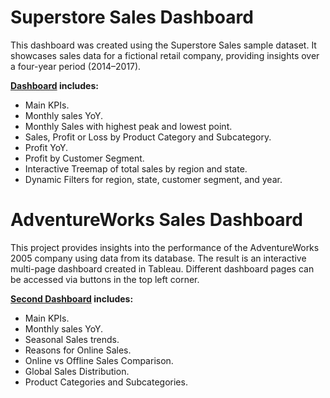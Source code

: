 # Superstore Sales Dashboard

This dashboard was created using the Superstore Sales sample dataset. It showcases sales data for a fictional retail company, providing insights over a four-year period (2014–2017).

**[Dashboard](https://public.tableau.com/views/Superstoredashboard_17332525003460/SuperstoreDashboard?:language=en-US&:sid=&:redirect=auth&:display_count=n&:origin=viz_share_link) includes:**
- Main KPIs.
- Monthly sales YoY.
- Monthly Sales with highest peak and lowest point.
- Sales, Profit or Loss by Product Category and Subcategory.
- Profit YoY.
- Profit by Customer Segment.
- Interactive Treemap of total sales by region and state.
- Dynamic Filters for region, state, customer segment, and year.

# AdventureWorks Sales Dashboard

This project provides insights into the performance of the AdventureWorks 2005 company using data from its database. The result is an interactive multi-page dashboard created in Tableau. Different dashboard pages can be accessed via buttons in the top left corner.

**[Second Dashboard](https://public.tableau.com/shared/W2WJ4P6JH?:display_count=n&:origin=viz_share_link) includes:**
- Main KPIs.
- Monthly sales YoY.
- Seasonal Sales trends.
- Reasons for Online Sales.
- Online vs Offline Sales Comparison.
- Global Sales Distribution.
- Product Categories and Subcategories.
